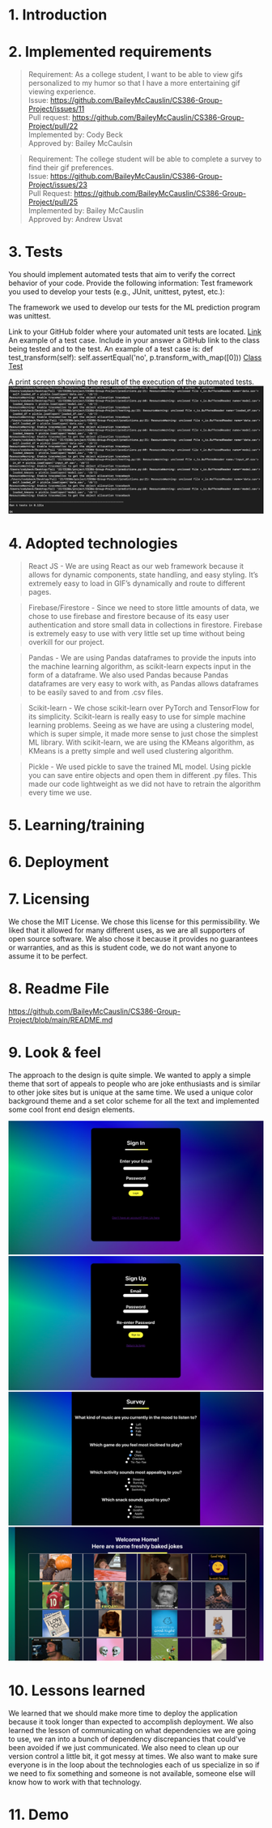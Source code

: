 # 1. Introduction

# 2. Implemented requirements
> Requirement: As a college student, I want to be able to view gifs personalized to my humor so that I have a more entertaining gif viewing experience. <br>
  Issue: https://github.com/BaileyMcCauslin/CS386-Group-Project/issues/11 <br>
  Pull request: https://github.com/BaileyMcCauslin/CS386-Group-Project/pull/22 <br>
  Implemented by: Cody Beck <br>
  Approved by: Bailey McCaulsin <br>
  
> Requirement: The college student will be able to complete a survey to find their gif preferences. <br>
  Issue: https://github.com/BaileyMcCauslin/CS386-Group-Project/issues/23 <br>
  Pull Request: https://github.com/BaileyMcCauslin/CS386-Group-Project/pull/25<br>
  Implemented by: Bailey McCauslin <br>
  Approved by: Andrew Usvat<br>
  
> 



# 3. Tests
You should implement automated tests that aim to verify the correct behavior of your code. Provide the following information:
Test framework you used to develop your tests (e.g., JUnit, unittest, pytest, etc.):

The framework we used to develop our tests for the ML prediction program was unittest.

Link to your GitHub folder where your automated unit tests are located.
[Link](https://github.com/BaileyMcCauslin/CS386-Group-Project/tree/testing)
An example of a test case. Include in your answer a GitHub link to the class being tested and to the test.
An example of a test case is:
def test_transform(self):
        self.assertEqual('no', p.transform_with_map([0]))
[Class](https://github.com/BaileyMcCauslin/CS386-Group-Project/blob/testing/predictions.py)
[Test](https://github.com/BaileyMcCauslin/CS386-Group-Project/blob/testing/testing.py)

A print screen showing the result of the execution of the automated tests. 
![alt text](images/test.png "Test")

# 4. Adopted technologies
> React JS - We are using React as our web framework because it allows for dynamic components, state handling, and easy styling. It’s extremely easy to load in GIF’s dynamically and route to different pages.  

> Firebase/Firestore - Since we need to store little amounts of data, we chose to use firebase and firestore because of its easy user authentication and store small data in collections in firestore. Firebase is extremely easy to use with very little set up time without being overkill for our project. 

> Pandas - We are using Pandas dataframes to provide the inputs into the machine learning algorithm, as scikit-learn expects input in the form of a dataframe. We also used Pandas because Pandas dataframes are very easy to work with, as Pandas allows dataframes to be easily saved to and from .csv files.

> Scikit-learn - We chose scikit-learn over PyTorch and TensorFlow for its simplicity. Scikit-learn is really easy to use for simple machine learning problems. Seeing as we have are using a clustering model, which is super simple, it made more sense to just chose the simplest ML library. With scikit-learn, we are using the KMeans algorithm, as KMeans is a pretty simple and well used clustering algorithm. 

> Pickle - We used pickle to save the trained ML model. Using pickle you can save entire objects and open them in different .py files. This made our code lightweight as we did not have to retrain the algorithm every time we use. 

# 5. Learning/training

# 6. Deployment

# 7. Licensing
We chose the MIT License. We chose this license for this permissibility. We liked that it allowed for many different uses, as we are all supporters of open source software. We also chose it because it provides no guarantees or warranties, and as this is student code, we do not want anyone to assume it to be perfect.

# 8. Readme File
https://github.com/BaileyMcCauslin/CS386-Group-Project/blob/main/README.md

# 9. Look & feel

The approach to the design is quite simple. We wanted to apply a simple theme that sort of appeals to people who are joke enthusiasts and is similar to other joke sites but is unique at the same time. We used a unique color background theme and a set color scheme for all the text and implemented some cool front end design elements.

![alt text](images/login.png "Login")
![alt text](images/login_retry.png "Wrong Password")
![alt text](images/survey.png "Survey")
![alt text](images/display.png "Display")


# 10. Lessons learned
We learned that we should make more time to deploy the application because it took longer than expected to accomplish deployment. We also learned the lesson of communicating on what dependencies we are going to use, we ran into a bunch of dependency discrepancies that could've been avoided if we just communicated. We also need to clean up our version control a little bit, it got messy at times. We also want to make sure everyone is in the loop about the technologies each of us specialize in so if we need to fix something and someone is not available, someone else will know how to work with that technology.

# 11. Demo
